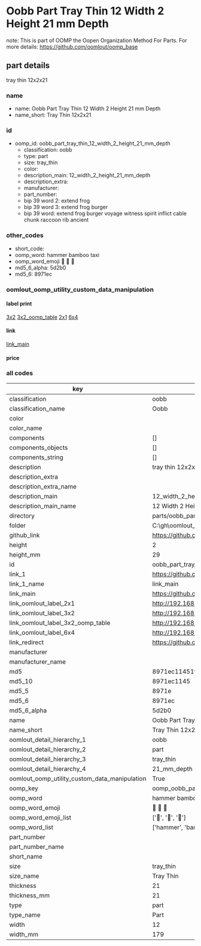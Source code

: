 # Oobb Part Tray Thin 12 Width 2 Height 21 mm Depth  

note: This is part of OOMP the Oopen Organization Method For Parts. For more details: https://github.com/oomlout/oomp_base

##  part details
  



tray thin 12x2x21



### name
* name: Oobb Part Tray Thin 12 Width 2 Height 21 mm Depth
* name_short: Tray Thin 12x2x21 
### id
* oomp_id: oobb_part_tray_thin_12_width_2_height_21_mm_depth
  * classification: oobb
  * type: part
  * size: tray_thin
  * color: 
  * description_main: 12_width_2_height_21_mm_depth
  * description_extra: 
  * manufacturer: 
  * part_number: 
  * bip 39 word 2: extend frog
  * bip 39 word 3: extend frog burger
  * bip 39 word: extend frog burger voyage witness spirit inflict cable chunk raccoon rib ancient

### other_codes
* short_code: 
* oomp_word: hammer bamboo taxi
* oomp_word_emoji :hammer: :bamboo: :taxi:
* md5_6_alpha: 5d2b0
* md5_6: 8971ec






### oomlout_oomp_utility_custom_data_manipulation
#### label print
[3x2](http://192.168.1.245:1112/?label=oomp%205d2b0)
[3x2_oomp_table](http://192.168.1.108:1112/?label=oomp%205d2b0)
[2x1](http://192.168.1.242:1112/?label=oomp%205d2b0)
[6x4](http://192.168.1.55:1112/?label=oomp%205d2b0)    

#### link

[link_main](https://github.com/oomlout/oomlout_oobb_version_4_generated_parts/tree/main/navigation_oomp/oobb/part/tray_thin/12_width_2_height_21_mm_depth/part)                              

#### price







### all codes 
| key | value |  
| --- | --- |  
| classification | oobb |  
| classification_name | Oobb |  
| color |  |  
| color_name |  |  
| components | [] |  
| components_objects | [] |  
| components_string | [] |  
| description | tray thin 12x2x21 |  
| description_extra |  |  
| description_extra_name |  |  
| description_main | 12_width_2_height_21_mm_depth |  
| description_main_name | 12 Width 2 Height 21 mm Depth |  
| directory | parts/oobb_part_tray_thin_12_width_2_height_21_mm_depth |  
| folder | C:\gh\oomlout_oobb_version_4_generated_parts\parts\oobb_part_tray_thin_12_width_2_height_21_mm_depth |  
| github_link | https://github.com/oomlout/oomlout_oomp_part_src/tree/main/parts/oobb_part_tray_thin_12_width_2_height_21_mm_depth |  
| height | 2 |  
| height_mm | 29 |  
| id | oobb_part_tray_thin_12_width_2_height_21_mm_depth |  
| link_1 | https://github.com/oomlout/oomlout_oobb_version_4_generated_parts/tree/main/navigation_oomp/oobb/part/tray_thin/12_width_2_height_21_mm_depth/part |  
| link_1_name | link_main |  
| link_main | https://github.com/oomlout/oomlout_oobb_version_4_generated_parts/tree/main/navigation_oomp/oobb/part/tray_thin/12_width_2_height_21_mm_depth/part |  
| link_oomlout_label_2x1 | http://192.168.1.242:1112/?label=oomp%205d2b0 |  
| link_oomlout_label_3x2 | http://192.168.1.245:1112/?label=oomp%205d2b0 |  
| link_oomlout_label_3x2_oomp_table | http://192.168.1.108:1112/?label=oomp%205d2b0 |  
| link_oomlout_label_6x4 | http://192.168.1.55:1112/?label=oomp%205d2b0 |  
| link_redirect | https://github.com/oomlout/oomlout_oobb_version_4_generated_parts/tree/main/parts/oobb_tray_thin_12_02_21 |  
| manufacturer |  |  
| manufacturer_name |  |  
| md5 | 8971ec11451fee6f487e5f603d574a87 |  
| md5_10 | 8971ec1145 |  
| md5_5 | 8971e |  
| md5_6 | 8971ec |  
| md5_6_alpha | 5d2b0 |  
| name | Oobb Part Tray Thin 12 Width 2 Height 21 mm Depth |  
| name_short | Tray Thin 12x2x21  |  
| oomlout_detail_hierarchy_1 | oobb |  
| oomlout_detail_hierarchy_2 | part |  
| oomlout_detail_hierarchy_3 | tray_thin |  
| oomlout_detail_hierarchy_4 | 21_mm_depth |  
| oomlout_oomp_utility_custom_data_manipulation | True |  
| oomp_key | oomp_oobb_part_tray_thin_12_width_2_height_21_mm_depth |  
| oomp_word | hammer bamboo taxi |  
| oomp_word_emoji | :hammer: :bamboo: :taxi: |  
| oomp_word_emoji_list | [':hammer:', ':bamboo:', ':taxi:'] |  
| oomp_word_list | ['hammer', 'bamboo', 'taxi'] |  
| part_number |  |  
| part_number_name |  |  
| short_name |  |  
| size | tray_thin |  
| size_name | Tray Thin |  
| thickness | 21 |  
| thickness_mm | 21 |  
| type | part |  
| type_name | Part |  
| width | 12 |  
| width_mm | 179 |  
